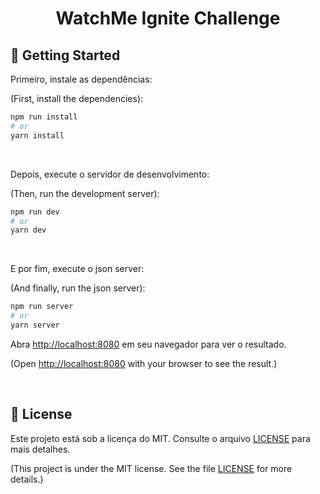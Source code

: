 <h1 align="center">
  <strong>WatchMe Ignite Challenge</strong>
</h1>

## 🚀 Getting Started

Primeiro, instale as dependências:

(First, install the dependencies):

```bash
npm run install
# or
yarn install
```

<br>

Depois, execute o servidor de desenvolvimento:

(Then, run the development server):

```bash
npm run dev
# or
yarn dev
```

<br>

E por fim, execute o json server:

(And finally, run the json server):

```bash
npm run server
# or
yarn server
```

Abra [http://localhost:8080](http://localhost:8080) em seu navegador para ver o resultado.

(Open [http://localhost:8080](http://localhost:8080) with your browser to see the result.)

<br>

## 📝 License

Este projeto está sob a licença do MIT. Consulte o arquivo [LICENSE](LICENSE) para mais detalhes.

(This project is under the MIT license. See the file [LICENSE](LICENSE) for more details.)
